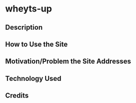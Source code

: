 # wheyts-up

## Description

## How to Use the Site

## Motivation/Problem the Site Addresses

## Technology Used

## Credits
